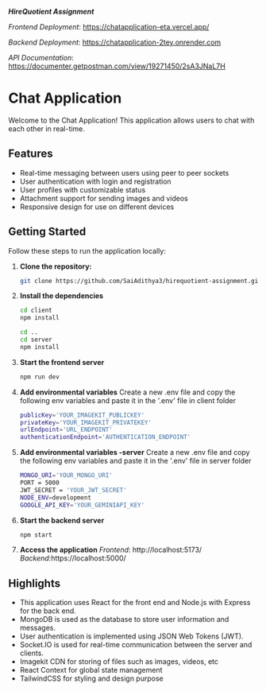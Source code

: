 ***HireQuotient Assignment***

*Frontend Deployment*: https://chatapplication-eta.vercel.app/

*Backend Deployment*: https://chatapplication-2tey.onrender.com

*API Documentation*: https://documenter.getpostman.com/view/19271450/2sA3JNaL7H

# Chat Application

Welcome to the Chat Application! This application allows users to chat with each other in real-time.

## Features

- Real-time messaging between users using peer to peer sockets
- User authentication with login and registration
- User profiles with customizable status
- Attachment support for sending images and videos
- Responsive design for use on different devices


## Getting Started

Follow these steps to run the application locally:

1. **Clone the repository:**
   ```bash
   git clone https://github.com/SaiAdithya3/hirequotient-assignment.git
   ```
2. **Install the dependencies**
    ```bash
    cd client
    npm install
    ```
    ```bash
    cd ..
    cd server
    npm install
    ```
3. **Start the frontend server**
    ```bash
    npm run dev
    ```
4. **Add environmental variables**
    Create a new .env file and copy the following env variables and paste it in the '.env' file in client folder
    ```bash
    publicKey='YOUR_IMAGEKIT_PUBLICKEY'
    privateKey='YOUR_IMAGEKIT_PRIVATEKEY'
    urlEndpoint='URL_ENDPOINT'
    authenticationEndpoint='AUTHENTICATION_ENDPOINT'
    ```
5. **Add environmental variables -server**
    Create a new .env file and copy the following env variables and paste it in the '.env' file in server folder
    ```bash
    MONGO_URI='YOUR_MONGO_URI'
    PORT = 5000
    JWT_SECRET = 'YOUR_JWT_SECRET'
    NODE_ENV=development
    GOOGLE_API_KEY='YOUR_GEMINIAPI_KEY'
    ```
6. **Start the backend server**
    ```bash
    npm start
    ```
7. **Access the application**
    *Frontend*: http://localhost:5173/
    *Backend*:https://localhost:5000/


## Highlights

- This application uses React for the front end and Node.js with Express for the back end.
- MongoDB is used as the database to store user information and messages.
- User authentication is implemented using JSON Web Tokens (JWT).
- Socket.IO is used for real-time communication between the server and clients.
- Imagekit CDN for storing of files such as images, videos, etc
- React Context for global state management
- TailwindCSS for styling and design purpose
